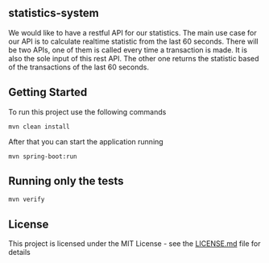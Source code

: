 ## statistics-system

We would like to have a restful API for our statistics. The main use case for our API is to
calculate realtime statistic from the last 60 seconds. There will be two APIs, one of them is
called every time a transaction is made. It is also the sole input of this rest API. The other one
returns the statistic based of the transactions of the last 60 seconds.

## Getting Started

To run this project use the following commands

```
mvn clean install
```

After that you can start the application running 

```
mvn spring-boot:run
```

## Running only the tests

```
mvn verify
```

## License

This project is licensed under the MIT License - see the [LICENSE.md](LICENSE.md) file for details

